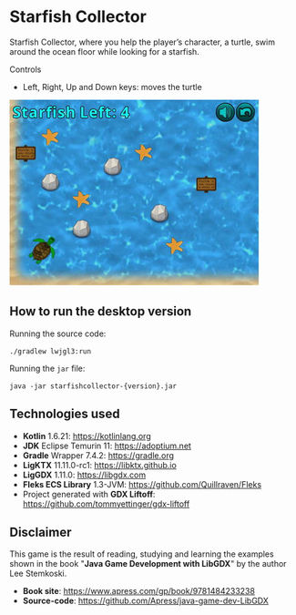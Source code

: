 # Starfish Collector

Starfish Collector, where you help the player’s character, a turtle, swim around the ocean floor while looking for a starfish.

Controls

- Left, Right, Up and Down keys: moves the turtle

![alt text](starfishcollector-screeshot.png "Starfish Collector")

## How to run the desktop version

Running the source code:

```
./gradlew lwjgl3:run
```

Running the `jar` file:

```
java -jar starfishcollector-{version}.jar
```

## Technologies used

- **Kotlin** 1.6.21: https://kotlinlang.org
- **JDK** Eclipse Temurin 11: https://adoptium.net
- **Gradle** Wrapper 7.4.2: https://gradle.org
- **LigKTX** 11.11.0-rc1: https://libktx.github.io
- **LigGDX** 1.11.0: https://libgdx.com
- **Fleks ECS Library** 1.3-JVM: https://github.com/Quillraven/Fleks
- Project generated with **GDX Liftoff**: https://github.com/tommyettinger/gdx-liftoff

## Disclaimer

This game is the result of reading, studying and learning the examples shown in the book "**Java Game Development with LibGDX**" by the author Lee Stemkoski.

- **Book site**: https://www.apress.com/gp/book/9781484233238
- **Source-code**: https://github.com/Apress/java-game-dev-LibGDX
